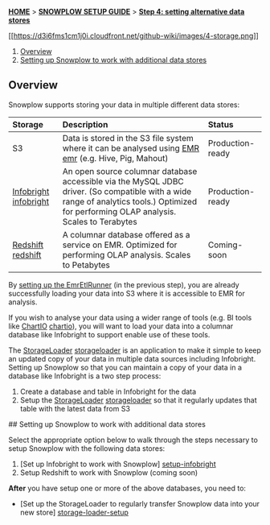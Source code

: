 <a name="top" />

[**HOME**](Home) > [**SNOWPLOW SETUP GUIDE**](Setting-up-Snowplow) > [**Step 4: setting alternative data stores**](Setting-up-alternative-data-stores) 

[[https://d3i6fms1cm1j0i.cloudfront.net/github-wiki/images/4-storage.png]] 

1. [Overview](#overview)
2. [Setting up Snowplow to work with additional data stores](#datastores)

## Overview

Snowplow supports storing your data in multiple different data stores:

| **Storage**               | **Description**                                     | **Status**       |
|:--------------------------|:----------------------------------------------------|:-----------------|
| S3                        | Data is stored in the S3 file system where it can be analysed using [EMR] [emr] (e.g. Hive, Pig, Mahout) | Production-ready |
| [Infobright] [infobright] | An open source columnar database accessible via the MySQL JDBC driver. (So compatible with a wide range of analytics tools.) Optimized for performing OLAP analysis. Scales to Terabytes | Production-ready |
| [Redshift] [redshift]     | A columnar database offered as a service on EMR. Optimized for performing OLAP analysis. Scales to Petabytes | Coming-soon |

By [setting up the EmrEtlRunner](setting-up-the-emretlrunner) (in the previous step), you are already successfully loading your data into S3 where it is accessible to EMR for analysis.

If you wish to analyse your data using a wider range of tools (e.g. BI tools like [ChartIO] [chartio]), you will want to load your data into a columnar database like Infobright to support enable use of these tools.

The [StorageLoader] [storageloader] is an application to make it simple to keep an updated copy of your data in multiple data sources including Infobright. Setting up Snowplow so that you can maintain a copy of your data in a database like Infobright is a two step process:

1. Create a database and table in Infobright for the data
2. Setup the [StorageLoader] [storageloader] so that it regularly updates that table with the latest data from S3

<a name="datastores" />
## Setting up Snowplow to work with additional data stores

Select the appropriate option below to walk through the steps necessary to setup Snowplow with the following data stores:

1. [Set up Infobright to work with Snowplow] [setup-infobright]
2. Setup Redshift to work with Snowplow (coming soon)

**After** you have setup one or more of the above databases, you need to:

* [Set up the StorageLoader to regularly transfer Snowplow data into your new store] [storage-loader-setup]

[emr]: http://aws.amazon.com/elasticmapreduce/
[infobright]: http://www.infobright.org/
[redshift]: http://aws.amazon.com/redshift/
[skydb]: http://skydb.io/
[chartio]: http://chartio.com/
[storageloader]: https://github.com/snowplow/snowplow/tree/master/4-storage/storage-loader
[setup-infobright]: Setting-up-Infobright
[storage-loader-setup]: StorageLoader-setup